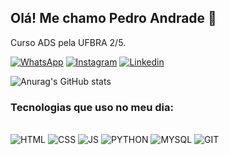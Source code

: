 ## Olá! Me chamo Pedro Andrade 👋 
Curso ADS pela UFBRA 2/5.

[![WhatsApp](https://img.shields.io/badge/WhatsApp-25D366?style=for-the-badge&logo=whatsapp&logoColor=white)](https://wa.me//5541984713828)
[![Instagram](https://img.shields.io/badge/Instagram-E4405F?style=for-the-badge&logo=instagram&logoColor=white)](https://www.instagram.com/pex.ph/)
[![Linkedin](https://img.shields.io/badge/LinkedIn-0077B5?style=for-the-badge&logo=linkedin&logoColor=white)](https://www.linkedin.com/in/pxdpedro-henrique/)

![Anurag's GitHub stats](https://github-readme-stats.vercel.app/api?username=pedroarltx&show_icons=true&theme=dark)

### Tecnologias que uso no meu dia:
<div style="display: inline_block"><br/>
    <img aling="center" alt="HTML" src="https://img.shields.io/badge/HTML-239120?style=for-the-badge&logo=html5&logoColor=white" />
    <img aling="center" alt="CSS" src="https://img.shields.io/badge/CSS-239120?&style=for-the-badge&logo=css3&logoColor=white" />
    <img aling="center" alt="JS" src="https://img.shields.io/badge/JavaScript-F7DF1E?style=for-the-badge&logo=javascript&logoColor=black" />
    <img aling="center" alt="PYTHON" src="https://img.shields.io/badge/Python-14354C?style=for-the-badge&logo=python&logoColor=white" />
    <img aling="center" alt="MYSQL" src="https://img.shields.io/badge/MySQL-00000F?style=for-the-badge&logo=mysql&logoColor=white" />
    <img aling="center" alt="GIT" src="https://img.shields.io/badge/GitHub-100000?style=for-the-badge&logo=github&logoColor=white" />
</div>

